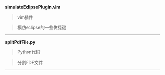 **simulateEclipsePlugin.vim**
>vim插件

>模仿eclipse的一些快捷键

-----------------------------------
**splitPdfFile.py**
>Python代码

>分割PDF文件

-----------------------------------
